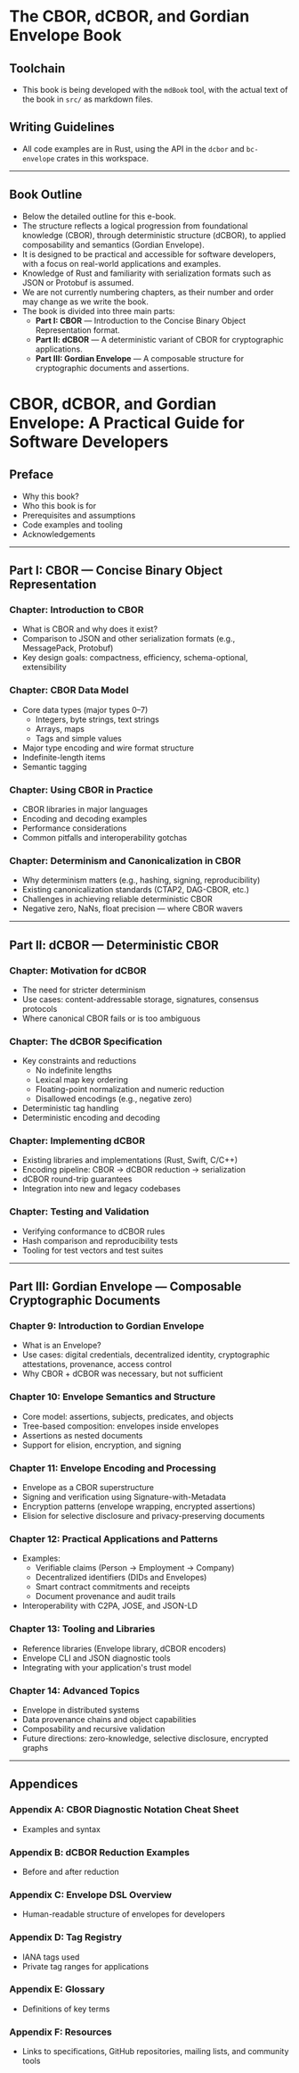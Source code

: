# The CBOR, dCBOR, and Gordian Envelope Book

## Toolchain

- This book is being developed with the `mdBook` tool, with the actual text of the book in `src/` as markdown files.

## Writing Guidelines

- All code examples are in Rust, using the API in the `dcbor` and `bc-envelope` crates in this workspace.

---

## Book Outline

- Below the detailed outline for this e-book.
- The structure reflects a logical progression from foundational knowledge (CBOR), through deterministic structure (dCBOR), to applied composability and semantics (Gordian Envelope).
- It is designed to be practical and accessible for software developers, with a focus on real-world applications and examples.
- Knowledge of Rust and familiarity with serialization formats such as JSON or Protobuf is assumed.
- We are not currently numbering chapters, as their number and order may change as we write the book.
- The book is divided into three main parts:
  - **Part I: CBOR** — Introduction to the Concise Binary Object Representation format.
  - **Part II: dCBOR** — A deterministic variant of CBOR for cryptographic applications.
  - **Part III: Gordian Envelope** — A composable structure for cryptographic documents and assertions.

# **CBOR, dCBOR, and Gordian Envelope: A Practical Guide for Software Developers**

## **Preface**

- Why this book?
- Who this book is for
- Prerequisites and assumptions
- Code examples and tooling
- Acknowledgements

---

## **Part I: CBOR — Concise Binary Object Representation**

### **Chapter: Introduction to CBOR**
- What is CBOR and why does it exist?
- Comparison to JSON and other serialization formats (e.g., MessagePack, Protobuf)
- Key design goals: compactness, efficiency, schema-optional, extensibility

### **Chapter: CBOR Data Model**
- Core data types (major types 0–7)
  - Integers, byte strings, text strings
  - Arrays, maps
  - Tags and simple values
- Major type encoding and wire format structure
- Indefinite-length items
- Semantic tagging

### **Chapter: Using CBOR in Practice**
- CBOR libraries in major languages
- Encoding and decoding examples
- Performance considerations
- Common pitfalls and interoperability gotchas

### **Chapter: Determinism and Canonicalization in CBOR**
- Why determinism matters (e.g., hashing, signing, reproducibility)
- Existing canonicalization standards (CTAP2, DAG-CBOR, etc.)
- Challenges in achieving reliable deterministic CBOR
- Negative zero, NaNs, float precision — where CBOR wavers

---

## **Part II: dCBOR — Deterministic CBOR**

### **Chapter: Motivation for dCBOR**
- The need for stricter determinism
- Use cases: content-addressable storage, signatures, consensus protocols
- Where canonical CBOR fails or is too ambiguous

### **Chapter: The dCBOR Specification**
- Key constraints and reductions
  - No indefinite lengths
  - Lexical map key ordering
  - Floating-point normalization and numeric reduction
  - Disallowed encodings (e.g., negative zero)
- Deterministic tag handling
- Deterministic encoding and decoding

### **Chapter: Implementing dCBOR**
- Existing libraries and implementations (Rust, Swift, C/C++)
- Encoding pipeline: CBOR → dCBOR reduction → serialization
- dCBOR round-trip guarantees
- Integration into new and legacy codebases

### **Chapter: Testing and Validation**
- Verifying conformance to dCBOR rules
- Hash comparison and reproducibility tests
- Tooling for test vectors and test suites

---

## **Part III: Gordian Envelope — Composable Cryptographic Documents**

### **Chapter 9: Introduction to Gordian Envelope**
- What is an Envelope?
- Use cases: digital credentials, decentralized identity, cryptographic attestations, provenance, access control
- Why CBOR + dCBOR was necessary, but not sufficient

### **Chapter 10: Envelope Semantics and Structure**
- Core model: assertions, subjects, predicates, and objects
- Tree-based composition: envelopes inside envelopes
- Assertions as nested documents
- Support for elision, encryption, and signing

### **Chapter 11: Envelope Encoding and Processing**
- Envelope as a CBOR superstructure
- Signing and verification using Signature-with-Metadata
- Encryption patterns (envelope wrapping, encrypted assertions)
- Elision for selective disclosure and privacy-preserving documents

### **Chapter 12: Practical Applications and Patterns**
- Examples:
  - Verifiable claims (Person → Employment → Company)
  - Decentralized identifiers (DIDs and Envelopes)
  - Smart contract commitments and receipts
  - Document provenance and audit trails
- Interoperability with C2PA, JOSE, and JSON-LD

### **Chapter 13: Tooling and Libraries**
- Reference libraries (Envelope library, dCBOR encoders)
- Envelope CLI and JSON diagnostic tools
- Integrating with your application's trust model

### **Chapter 14: Advanced Topics**
- Envelope in distributed systems
- Data provenance chains and object capabilities
- Composability and recursive validation
- Future directions: zero-knowledge, selective disclosure, encrypted graphs

---

## **Appendices**

### **Appendix A: CBOR Diagnostic Notation Cheat Sheet**
- Examples and syntax

### **Appendix B: dCBOR Reduction Examples**
- Before and after reduction

### **Appendix C: Envelope DSL Overview**
- Human-readable structure of envelopes for developers

### **Appendix D: Tag Registry**
- IANA tags used
- Private tag ranges for applications

### **Appendix E: Glossary**
- Definitions of key terms

### **Appendix F: Resources**
- Links to specifications, GitHub repositories, mailing lists, and community tools
